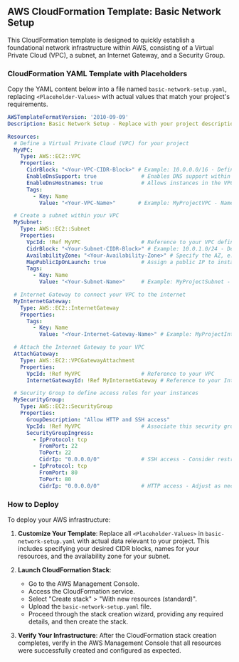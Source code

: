 ## AWS CloudFormation Template: Basic Network Setup

This CloudFormation template is designed to quickly establish a foundational network infrastructure within AWS, consisting of a Virtual Private Cloud (VPC), a subnet, an Internet Gateway, and a Security Group.

### CloudFormation YAML Template with Placeholders

Copy the YAML content below into a file named `basic-network-setup.yaml`, replacing `<Placeholder-Values>` with actual values that match your project's requirements.

```yaml
AWSTemplateFormatVersion: '2010-09-09'
Description: Basic Network Setup - Replace with your project description

Resources:
  # Define a Virtual Private Cloud (VPC) for your project
  MyVPC:
    Type: AWS::EC2::VPC
    Properties:
      CidrBlock: "<Your-VPC-CIDR-Block>" # Example: 10.0.0.0/16 - Define the IP range for the VPC
      EnableDnsSupport: true              # Enables DNS support within the VPC
      EnableDnsHostnames: true            # Allows instances in the VPC to have DNS hostnames
      Tags:
        - Key: Name
          Value: "<Your-VPC-Name>"       # Example: MyProjectVPC - Name your VPC for easier identification

  # Create a subnet within your VPC
  MySubnet:
    Type: AWS::EC2::Subnet
    Properties:
      VpcId: !Ref MyVPC                   # Reference to your VPC defined above
      CidrBlock: "<Your-Subnet-CIDR-Block>" # Example: 10.0.1.0/24 - Define the IP range for the subnet
      AvailabilityZone: "<Your-Availability-Zone>" # Specify the AZ, e.g., us-west-2a
      MapPublicIpOnLaunch: true           # Assign a public IP to instances launched in this subnet
      Tags:
        - Key: Name
          Value: "<Your-Subnet-Name>"     # Example: MyProjectSubnet - Name your subnet

  # Internet Gateway to connect your VPC to the internet
  MyInternetGateway:
    Type: AWS::EC2::InternetGateway
    Properties:
      Tags:
        - Key: Name
          Value: "<Your-Internet-Gateway-Name>" # Example: MyProjectInternetGateway - Name your IGW

  # Attach the Internet Gateway to your VPC
  AttachGateway:
    Type: AWS::EC2::VPCGatewayAttachment
    Properties:
      VpcId: !Ref MyVPC                   # Reference to your VPC
      InternetGatewayId: !Ref MyInternetGateway # Reference to your Internet Gateway

  # Security Group to define access rules for your instances
  MySecurityGroup:
    Type: AWS::EC2::SecurityGroup
    Properties:
      GroupDescription: "Allow HTTP and SSH access"
      VpcId: !Ref MyVPC                   # Associate this security group with your VPC
      SecurityGroupIngress:
        - IpProtocol: tcp
          FromPort: 22
          ToPort: 22
          CidrIp: "0.0.0.0/0"             # SSH access - Consider restricting to known IPs
        - IpProtocol: tcp
          FromPort: 80
          ToPort: 80
          CidrIp: "0.0.0.0/0"             # HTTP access - Adjust as necessary for your application
```

### How to Deploy

To deploy your AWS infrastructure:

1. **Customize Your Template**: Replace all `<Placeholder-Values>` in `basic-network-setup.yaml` with actual data relevant to your project. This includes specifying your desired CIDR blocks, names for your resources, and the availability zone for your subnet.

2. **Launch CloudFormation Stack**:
    - Go to the AWS Management Console.
    - Access the CloudFormation service.
    - Select "Create stack" > "With new resources (standard)".
    - Upload the `basic-network-setup.yaml` file.
    - Proceed through the stack creation wizard, providing any required details, and then create the stack.

3. **Verify Your Infrastructure**: After the CloudFormation stack creation completes, verify in the AWS Management Console that all resources were successfully created and configured as expected.
